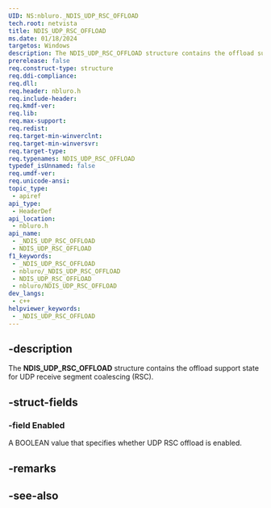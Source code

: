 ```yaml
---
UID: NS:nbluro._NDIS_UDP_RSC_OFFLOAD
tech.root: netvista
title: NDIS_UDP_RSC_OFFLOAD
ms.date: 01/18/2024
targetos: Windows
description: The NDIS_UDP_RSC_OFFLOAD structure contains the offload support state for UDP receive segment coalescing (RSC).
prerelease: false
req.construct-type: structure
req.ddi-compliance: 
req.dll: 
req.header: nbluro.h
req.include-header: 
req.kmdf-ver: 
req.lib: 
req.max-support: 
req.redist: 
req.target-min-winverclnt: 
req.target-min-winversvr: 
req.target-type: 
req.typenames: NDIS_UDP_RSC_OFFLOAD
typedef_isUnnamed: false
req.umdf-ver: 
req.unicode-ansi: 
topic_type:
 - apiref
api_type:
 - HeaderDef
api_location:
 - nbluro.h
api_name:
 - _NDIS_UDP_RSC_OFFLOAD
 - NDIS_UDP_RSC_OFFLOAD
f1_keywords:
 - _NDIS_UDP_RSC_OFFLOAD
 - nbluro/_NDIS_UDP_RSC_OFFLOAD
 - NDIS_UDP_RSC_OFFLOAD
 - nbluro/NDIS_UDP_RSC_OFFLOAD
dev_langs:
 - c++
helpviewer_keywords:
 - _NDIS_UDP_RSC_OFFLOAD
---
```


## -description

The **NDIS_UDP_RSC_OFFLOAD** structure contains the offload support state for UDP receive segment coalescing (RSC).

## -struct-fields

### -field Enabled

A BOOLEAN value that specifies whether UDP RSC offload is enabled.

## -remarks

## -see-also

